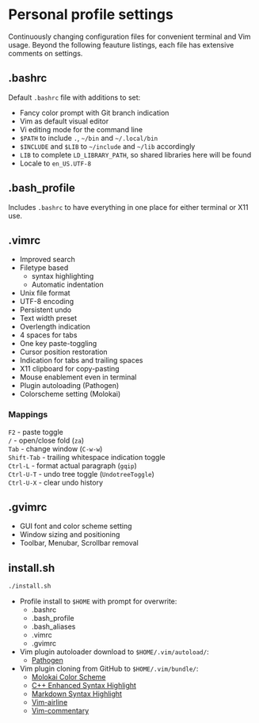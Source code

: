 # Personal profile settings

Continuously changing configuration files for convenient terminal and Vim
usage. Beyond the following feauture listings, each file has extensive comments
on settings.

## .bashrc

Default `.bashrc` file with additions to set:

- Fancy color prompt with Git branch indication
- Vim as default visual editor
- Vi editing mode for the command line
- `$PATH` to include `.`, `~/bin` and `~/.local/bin`
- `$INCLUDE` and `$LIB` to `~/include` and `~/lib` accordingly
- `LIB` to complete `LD_LIBRARY_PATH`, so shared libraries here will be found
- Locale to `en_US.UTF-8`

## .bash_profile

Includes `.bashrc` to have everything in one place for either terminal or X11
use.

## .vimrc

- Improved search
- Filetype based
    - syntax highlighting
    - Automatic indentation
- Unix file format
- UTF-8 encoding
- Persistent undo
- Text width preset
- Overlength indication
- 4 spaces for tabs
- One key paste-toggling
- Cursor position restoration
- Indication for tabs and trailing spaces
- X11 clipboard for copy-pasting
- Mouse enablement even in terminal
- Plugin autoloading (Pathogen)
- Colorscheme setting (Molokai)

### Mappings

`F2` - paste toggle  
`/` - open/close fold (`za`)  
`Tab` - change window (`C-w-w`)  
`Shift-Tab` - trailing whitespace indication toggle  
`Ctrl-L` - format actual paragraph (`gqip`)  
`Ctrl-U-T` - undo tree toggle (`UndotreeToggle`)  
`Ctrl-U-X` - clear undo history  

## .gvimrc

- GUI font and color scheme setting
- Window sizing and positioning
- Toolbar, Menubar, Scrollbar removal


## install.sh

```bash
./install.sh
```

- Profile install to `$HOME` with prompt for overwrite:
    - .bashrc
    - .bash_profile
    - .bash_aliases
    - .vimrc
    - .gvimrc
- Vim plugin autoloader download to `$HOME/.vim/autoload/`:
    - [Pathogen](https://tpo.pe/pathogen.vim)
- Vim plugin cloning from GitHub to `$HOME/.vim/bundle/`:
    - [Molokai Color Scheme](https://github.com/tomasr/molokai)
    - [C++ Enhanced Syntax Highlight](https://github.com/octol/vim-cpp-enhanced-highlight)
    - [Markdown Syntax Highlight](https://github.com/plasticboy/vim-markdown)
    - [Vim-airline](https://github.com/bling/vim-airline)
    - [Vim-commentary](https://github.com/tpope/vim-commentary)
